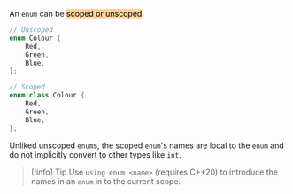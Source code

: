 An `enum` can be <mark style="background: #FFB86CA6;">scoped or unscoped</mark>.

```cpp
// Unscoped
enum Colour {
	Red,
	Green,
	Blue,
};

// Scoped
enum class Colour {
	Red,
	Green,
	Blue,
};
```

Unliked unscoped `enum`s, the scoped `enum`'s names are local to the `enum` and do not implicitly convert to other types like `int`.

>[!info] Tip
>Use `using enum <name>` (requires C++20) to introduce the names in an `enum` in to the current scope.
